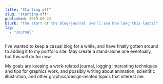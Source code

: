```yaml
---
title: "Starting off"
slug: "starting-off"
published: 2019-09-22
blurb: "The start of the blog/journal (we'll see how long this lasts)"
tag:
  - "Journal"
---
```


I've wanted to keep a casual blog for a while, and have finally gotten around to adding it to my portfolio site. May create a stand-alone one eventually, but this will do for now.

My goals are keeping a work-related journal, logging interesting techniques and tips for graphics work, and possibly writing about animation, scientific illustration, and other graphics/design-related topics that interest me.
